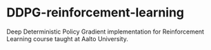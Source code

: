 # DDPG-reinforcement-learning
Deep Deterministic Policy Gradient implementation for Reinforcement Learning course taught at Aalto University.
